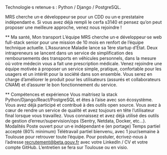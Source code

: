 Technologie·s retenue·s : Python / Django / PostgreSQL.

MRS cherche un·e développeur·se pour un CDD ou un·e prestataire indépendant·e. Si vous avez déjà rempli le cerfa s3140 et pensez qu’on peut proposer une meilleure approche, venez nous rejoindre !

** Ma santé, Mon transport
L’équipe MRS cherche un·e développeur·se web full-stack senior pour une mission de 10 mois en renfort de l’équipe technique actuelle. L’Assurance Maladie lance sa 1ère startup d’État. Deux intrapreneurs se lancent dans un service de simplification des remboursements des transports en véhicules personnels, dans la mesure où votre médecin vous a fait une prescription médicale. Venez rejoindre une équipe motivée à proposer un service simple, pratique, confortable pour les usagers et un intérêt pour la société dans son ensemble. Vous serez en charge d’améliorer le produit pour les utilisateurs (assurés et collaborateurs CNAM) et d’assurer le bon fonctionnement du service.

** Compétences et expérience
Vous maitrisez la stack Python/Django/React/PostgreSQL et êtes à l’aise avec son écosystème.
Vous avez déjà participé et contribué à des outils open source.
Vous avez à cœur de rendre un service de qualité et avez toujours en tête l’utilisateur final lorsque vous travaillez.
Vous connaissez et avez déjà utilisé des outils de gestion d’erreur/supervision/ops (Sentry, Netdata, Docker, etc…).
Modalités
Poste ouvert pour un·e indépendant·e (en portage)
Temps partiel accepté (80% minimum)
Télétravail partiel bienvenu, avec 1 jour/semaine à Toulouse pour retrouver toute l’équipe.
Pour postuler, écrivez-nous à l’adresse recrutement@beta.gouv.fr avec votre LinkedIn / CV et votre compte GitHub. L’entretien se fera sur Toulouse ou en visio.
